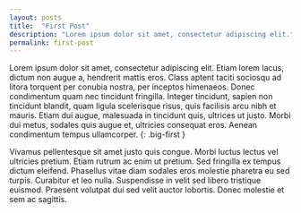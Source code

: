 ```yaml
---
layout: posts
title:  "First Post"
description: "Lorem ipsum dolor sit amet, consectetur adipiscing elit."
permalink: first-post
---
```


Lorem ipsum dolor sit amet, consectetur adipiscing elit. Etiam lorem lacus, dictum non augue a, hendrerit mattis eros. Class aptent taciti sociosqu ad litora torquent per conubia nostra, per inceptos himenaeos. Donec condimentum quam nec tincidunt fringilla. Integer tincidunt, sapien non tincidunt blandit, quam ligula scelerisque risus, quis facilisis arcu nibh et mauris. Etiam dui augue, malesuada in tincidunt quis, ultrices ut justo. Morbi dui metus, sodales quis augue et, ultricies consequat eros. Aenean condimentum tempus ullamcorper.
{: .big-first }

Vivamus pellentesque sit amet justo quis congue. Morbi luctus lectus vel ultricies pretium. Etiam rutrum ac enim ut pretium. Sed fringilla ex tempus dictum eleifend. Phasellus vitae diam sodales eros molestie pharetra eu sed turpis. Curabitur et leo nulla. Suspendisse in velit sed libero tristique euismod. Praesent volutpat dui sed velit auctor lobortis. Donec molestie et sem ac sagittis.
